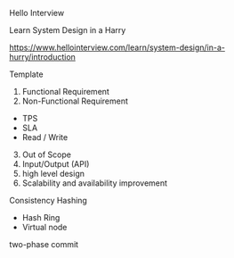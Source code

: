 Hello Interview

Learn System Design in a Harry

https://www.hellointerview.com/learn/system-design/in-a-hurry/introduction


Template
1. Functional Requirement
2. Non-Functional Requirement
- TPS
- SLA
- Read / Write
3. Out of Scope
4. Input/Output (API)
5. high level design
6. Scalability and availability improvement



Consistency Hashing
* Hash Ring
* Virtual node

two-phase commit


